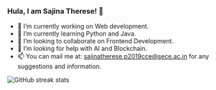 ### Hula, I am Sajina Therese! 👋


- 🔭 I’m currently working on Web development.
- 🌱 I’m currently learning Python and Java.
- 👯 I’m looking to collaborate on Frontend Development.
- 🤔 I’m looking for help with AI and Blockchain.
- 📫 You can mail me at: sajinatherese.p2019cce@sece.ac.in  for any suggestions and information.
<!--- 😄 Pronouns: ...
 <!---⚡ Fun fact: ...
- <!--- 💬 Ask me about ...--->

![GitHub streak stats](https://github-readme-streak-stats.herokuapp.com/?user=Sajina19&theme=tokyonight)
